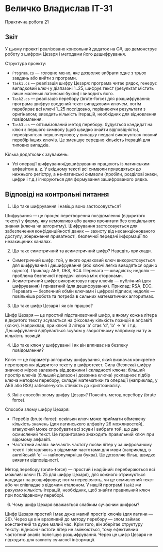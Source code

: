 # Величко Владислав ІТ-31
Практична робота 21

## Звіт
У цьому проекті реалізовано консольний додаток на C#, що демонструє роботу з шифром Цезаря і методами його дешифрування.

Структура проекту:
- `Program.cs` — головне меню, яке дозволяє вибрати одне з трьох завдань або вийти з програми.
- `Task1.cs` — реалізація шифру Цезаря: програма читає рядок, генерує випадковий ключ у діапазоні 1..25, шифрує текст (результат містить лише маленькі латинські букви) і виводить його.
- `Task2.cs` — реалізація перебору (brute-force) для розшифрування: програма шифрує введений текст випадковим ключем, потім перебирає всі ключі 1..25 послідовно, порівнюючи результати з оригіналом; виводить кількість ітерацій, необхідних для відновлення повідомлення.
- `Task3.cs` — оптимізований метод перебору: будується кандидат на ключ з першого символу (щоб швидко знайти відповідність), перевіряється першочергово; у випадку невдачі виконується повний перебір інших ключів. Це зменшує середню кількість ітерацій для типових випадків.

Кілька додаткових зауважень:
- Усі операції шифрування/дешифрування працюють із латинським алфавітом a..z. У вхідному тексті всі символи приводяться до нижнього регістру, а не-латинські символи (пробіли, розділові знаки, цифри і т.д.) ігноруються для формування зашифрованого рядка.

## Відповіді на контрольні питання

1) Що таке шифрування і навіщо воно застосовується?

Шифрування — це процес перетворення повідомлення (відкритого тексту) у форму, яку неможливо або важко прочитати без спеціального знання (ключа чи алгоритму). Шифрування застосовується для забезпечення конфіденційності даних — захисту від несанкціонованого доступу, збереження приватності, безпечної передачі інформації по незахищених каналах.

2) Що таке симетричний та асиметричний шифр? Наведіть приклади.

- Симетричний шифр: той, у якого однаковий ключ використовується для шифрування і дешифрування (або ключі легко виводяться один з одного). Приклад: AES, DES, RC4. Перевага — швидкість; недолік — проблема безпечної передачі ключа між сторонами.
- Асиметричний шифр: використовує пару ключів — публічний (для шифрування) і приватний (для дешифрування). Приклад: RSA, ECC. Перевага — безпечний обмін ключами і цифрові підписи; недолік — повільніша робота та потреба в сильних математичних алгоритмах.

3) Що таке шифр Цезаря і як він працює?

Шифр Цезаря — це простий підстановочний шифр, в якому кожна літера відкритого тексту зсувається на фіксовану кількість позицій в алфавіті (ключ). Наприклад, при ключі 3 літера 'a' стає 'd', 'b' → 'e' і т.д. Дешифрування відбувається зсувом у зворотньому напрямку на ту ж кількість позицій.

4) Що таке ключ у шифруванні і як він впливає на безпеку повідомлення?

Ключ — це параметр алгоритму шифрування, який визначає конкретне перетворення відкритого тексту в шифротекст. Сила (безпека) шифру значною мірою залежить від довжини і складності ключа: більший простір ключів (більший діапазон і довжина ключа) ускладнює підбір ключа методом перебору; складні математики та операції (наприклад, у AES або RSA) забезпечують стійкість до криптоаналізу.

5) Які є способи злому шифру Цезаря? Поясніть метод перебору (brute force).

Способи злому шифру Цезаря:
- Перебір (brute-force): оскільки ключ може приймати обмежену кількість значень (для латинського алфавіту 26 можливостей), атакуючий може спробувати всі зсуви і вибрати той, що дає осмислений текст. Це гарантовано знаходить правильний ключ при відомому алфавіті.
- Частотний аналіз: вивчають частоту появи літер у зашифрованому тексті і зіставляють з відомими частотами для мови (наприклад, в англійській 'e' — найпопулярніша буква). Це дозволяє більш швидко виявити відповідності.

Метод перебору (brute-force) — простий і надійний: перебираються всі можливі ключі (1..25 для шифру Цезаря), для кожного отримується кандидат на розшифровку; потім перевіряють, чи це осмислений текст або чи співпадає з відомим еталоном. У нашій програмі `Task2` ми рахуємо кількість ітерацій, необхідних, щоб знайти правильний ключ при послідовному переборі.

6) Чому шифр Цезаря вважається слабким сучасним шифром?

Шифр Цезаря простий і має дуже малий простір ключів (для латини — 26). Через це він вразливий до методу перебору — злом займає константний та дуже малий час. Крім того, він зберігає структуру тексту: відносні частоти літер не змінюються, тому ефективний частотний аналіз полегшує розшифрування. Через це шифр Цезаря не підходить для захисту сучасної інформації.

---

